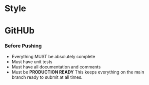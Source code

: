 # Style

# GitHUb
### Before Pushing
- Everything MUST be absolutely complete
- Must have unit tests
- Must have all documentation and comments
- Must be **PRODUCTION READY**
This keeps everything on the main branch ready to submit at all times.
